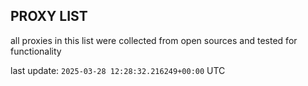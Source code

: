 ## PROXY LIST

all proxies in this list were collected from open sources and tested for functionality

last update: `2025-03-28 12:28:32.216249+00:00` UTC
